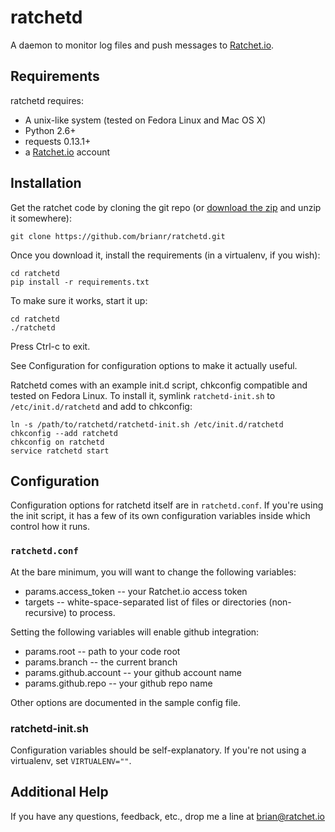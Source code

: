 ratchetd
========
A daemon to monitor log files and push messages to [Ratchet.io](http://ratchet.io).


Requirements
------------
ratchetd requires:

- A unix-like system (tested on Fedora Linux and Mac OS X)
- Python 2.6+
- requests 0.13.1+
- a [Ratchet.io](http://ratchet.io) account


Installation
------------
Get the ratchet code by cloning the git repo (or [download the zip](https://github.com/brianr/ratchetd/zipball/master) and unzip it somewhere):

    git clone https://github.com/brianr/ratchetd.git

Once you download it, install the requirements (in a virtualenv, if you wish):

    cd ratchetd
    pip install -r requirements.txt

To make sure it works, start it up:

    cd ratchetd
    ./ratchetd

Press Ctrl-c to exit.

See Configuration for configuration options to make it actually useful.

Ratchetd comes with an example init.d script, chkconfig compatible and tested on Fedora Linux. To install it, symlink `ratchetd-init.sh` to `/etc/init.d/ratchetd` and add to chkconfig:

    ln -s /path/to/ratchetd/ratchetd-init.sh /etc/init.d/ratchetd
    chkconfig --add ratchetd
    chkconfig on ratchetd
    service ratchetd start


Configuration
-------------
Configuration options for ratchetd itself are in `ratchetd.conf`. If you're using the init script, it has a few of its own configuration variables inside which control how it runs.

### `ratchetd.conf`
At the bare minimum, you will want to change the following variables:

- params.access_token -- your Ratchet.io access token
- targets -- white-space-separated list of files or directories (non-recursive) to process.

Setting the following variables will enable github integration:

- params.root -- path to your code root
- params.branch -- the current branch
- params.github.account -- your github account name
- params.github.repo -- your github repo name

Other options are documented in the sample config file.

### ratchetd-init.sh
Configuration variables should be self-explanatory. If you're not using a virtualenv, set `VIRTUALENV=""`.

Additional Help
---------------
If you have any questions, feedback, etc., drop me a line at brian@ratchet.io
